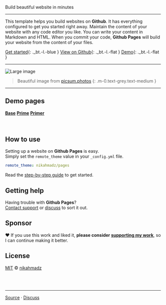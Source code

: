 <p class="hero">Build <span class="text-red">beautiful website</span> in minutes</p>

***

This template helps you build websites on <b>Github</b>.
It has everything configured to get you started right away.
Maintain the content of your website with any code editor you like.
You can write your content in Markdown and HTML.
When you commit your code, <b>Github Pages</b> will build your website from the content of your files.

[Get started][start]{: ._bt.-l.-blue }
[View on Github][github]{: ._bt.-l.-flat }
[Demo][demo]{: ._bt.-l.-flat }

[intro]: https://nikahmadz.github.io/pages/ "Introduction to Pages"
[start]: https://nikahmadz.github.io/pages/docs/get-started "Find out how you can use this template to build websites"
[demo]:  #demo "View live demo"

***

<p><img src="https://picsum.photos/id/1039/1024/368" alt="Large image" class="width-full centered"></p>

> Beautiful image from [picsum.photos](https://picsum.photos/)
{: .m-0.text-grey.text-medium }

***

## <span id="demo">Demo pages</span>

**[Base](//nikahmadz.github.io/pages/demo/base)**
**[Prime](//nikahmadz.github.io/pages/demo/prime)**
**[Primer](//nikahmadz.github.io/pages/demo/primer)**

<div style="margin-top:4rem"></div>

## How to use

Setting up a website on **Github Pages** is easy.  
Simply set the `remote_theme` value in your `_config.yml` file.

```yml
remote_theme: nikahmadz/pages
```

Read the [step-by-step guide][start] to get started.

## Getting help

Having trouble with **Github Pages**?  
[Contact support](https://support.github.com/contact) or [discuss][] to sort it out.

[discuss]:   https://github.com/nikahmadz/pages/discussions "Lets discuss about Pages"

## Sponsor

❤️ If you use this work and liked it, **please consider [supporting my work][pay]**, so I can continue making it better.

[pay]: https://nikahmadz.github.io/#!pay "See payment options"

## License

[MIT][] &copy; [nikahmadz][]

[MIT]: https://github.com/nikahmadz/pages/blob/main/LICENSE.md "Licensed under the MIT License"
[nikahmadz]: https://nikahmadz.github.io "Go to nikahmadz.github.io"

<div style="margin-top:4rem"></div>

***

[Source][github] &middot; [Discuss][discuss]

[github]:    https://github.com/nikahmadz/pages "View source on Github"

